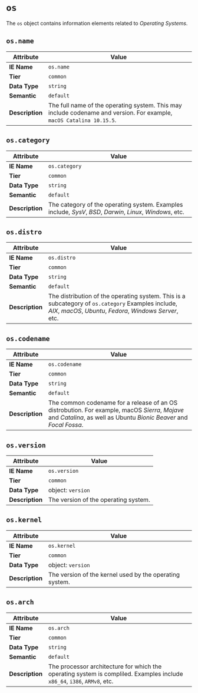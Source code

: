 # `os`

The `os` object contains information elements related to *Operating Systems*.

## `os.name`

Attribute | Value
--- | ---
**IE Name** | `os.name`
**Tier** | `common`
**Data Type** | `string`
**Semantic** | `default`
**Description** | The full name of the operating system. This may include codename and version. For example, `macOS Catalina 10.15.5`.

## `os.category`

Attribute | Value
--- | ---
**IE Name** | `os.category`
**Tier** | `common`
**Data Type** | `string`
**Semantic** | `default`
**Description** | The category of the operating system. Examples include, *SysV*, *BSD*, *Darwin*, *Linux*, *Windows*, etc.

## `os.distro`

Attribute | Value
--- | ---
**IE Name** | `os.distro`
**Tier** | `common`
**Data Type** | `string`
**Semantic** | `default`
**Description** | The distribution of the operating system. This is a subcategory of `os.category` Examples include, *AIX*, *macOS*, *Ubuntu*, *Fedora*, *Windows Server*, etc.

## `os.codename`

Attribute | Value
--- | ---
**IE Name** | `os.codename`
**Tier** | `common`
**Data Type** | `string`
**Semantic** | `default`
**Description** | The common codename for a release of an OS distrobution. For example, macOS *Sierra*, *Mojave* and *Catalina*, as well as Ubuntu *Bionic Beaver* and *Focal Fossa*.

## `os.version`

Attribute | Value
--- | ---
**IE Name** | `os.version`
**Tier** | `common`
**Data Type** | object: `version`
**Description** | The version of the operating system.

## `os.kernel`

Attribute | Value
--- | ---
**IE Name** | `os.kernel`
**Tier** | `common`
**Data Type** | object: `version`
**Description** | The version of the kernel used by the operating system.

## `os.arch`

Attribute | Value
--- | ---
**IE Name** | `os.arch`
**Tier** | `common`
**Data Type** | `string`
**Semantic** | `default`
**Description** | The processor architecture for which the operating system is compliled. Examples include `x86_64`, `i386`, `ARMv8`, etc.
